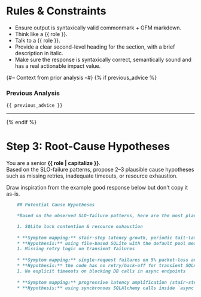 # Rules & Constraints

- Ensure output is syntaxically valid commonmark + GFM markdown.
- Think like a {{ role }}.
- Talk to a {{ role }}.
- Provide a clear second-level heading for the section, with a brief description in italic.
- Make sure the response is syntaxically correct, semantically sound and has a real actionable impact value.

{# – Context from prior analysis –#}
{% if previous_advice %}
### Previous Analysis  
```text
{{ previous_advice }}
```  

---
{% endif %}

# Step 3: Root-Cause Hypotheses

You are a senior **{{ role | capitalize }}**.  
Based on the SLO-failure patterns, propose 2–3 plausible cause hypotheses such as missing retries, inadequate timeouts, or resource exhaustion.

Draw inspiration from the example good response below but don't copy it as-is.

```markdown
    ## Potential Cause Hypotheses

    *Based on the observed SLO-failure patterns, here are the most plausible developer-actionable causes*

    1. SQLite lock contention & resource exhaustion
    
    * **Symptom mapping:** stair-step latency growth, periodic tail-latency pulses, “full black-hole” failures during write bursts
    * **Hypothesis:** using file-based SQLite with the default pool means concurrent writes block readers. Under load, session commits serialize on the filesystem lock, causing long p95/p99 latencies and even timeouts when the lock persists.
    1. Missing retry logic on transient failures
    
    * **Symptom mapping:** single-request failures on 5% packet-loss and jitter scenarios, one-off 500 errors rather than graceful recovery
    * **Hypothesis:** the code has no retry/back-off for transient SQLAlchemy or I/O exceptions. A dropped packet or brief database hiccup immediately surfaces as an HTTP 500 or 404, violating the 100%-success SLO.
    1. No explicit timeouts on blocking DB calls in async endpoints
    
    * **Symptom mapping:** progressive latency amplification (stair-steps), thread-pool exhaustion manifests as erratic high-latency spikes
    * **Hypothesis:** using synchronous SQLAlchemy calls inside `async def` endpoints means DB operations run in the default threadpool with no per-call timeout. Under bursty traffic, threads saturate, event-loop tasks queue up, and tail latency balloons beyond SLO thresholds.
```
